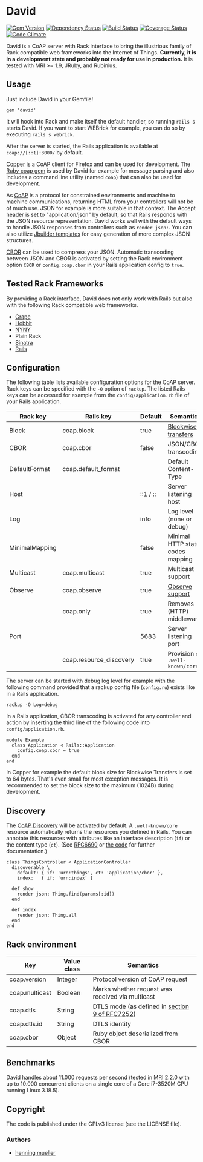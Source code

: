 # David

[![Gem Version](https://img.shields.io/gem/v/david.svg)](http://badge.fury.io/rb/david)
[![Dependency Status](https://img.shields.io/gemnasium/nning/david.svg)](https://gemnasium.com/nning/david)
[![Build Status](https://img.shields.io/travis/nning/david.svg)](https://travis-ci.org/nning/david)
[![Coverage Status](https://img.shields.io/coveralls/nning/david.svg)](https://coveralls.io/r/nning/david)
[![Code Climate](https://img.shields.io/codeclimate/github/nning/david.svg)](https://codeclimate.com/github/nning/david)

David is a CoAP server with Rack interface to bring the illustrious family of
Rack compatible web frameworks into the Internet of Things. **Currently, it is
in a development state and probably not ready for use in production.** It is
tested with MRI >= 1.9, JRuby, and Rubinius.

## Usage

Just include David in your Gemfile!

    gem 'david'

It will hook into Rack and make itself the default handler, so running `rails
s` starts David. If you want to start WEBrick for example, you can do so by
executing `rails s webrick`.

After the server is started, the Rails application is available at
`coap://[::1]:3000/` by default.

[Copper](https://addons.mozilla.org/de/firefox/addon/copper-270430/) is a CoAP
client for Firefox and can be used for development. The [Ruby coap
gem](https://github.com/nning/coap) is used by David for example for message
parsing and also includes a command line utility (named `coap`) that can also
be used for development.

As [CoAP](https://tools.ietf.org/html/rfc7252) is a protocol for constrained
environments and machine to machine communications, returning HTML from your
controllers will not be of much use. JSON for example is more suitable in that
context. The Accept header is set to "application/json" by default, so that
Rails responds with the JSON resource representation. David works well with the
default ways to handle JSON responses from controllers such as `render json:`.
You can also utilize [Jbuilder templates](https://github.com/rails/jbuilder)
for easy generation of more complex JSON structures.

[CBOR](https://tools.ietf.org/html/rfc7049) can be used to compress your JSON.
Automatic transcoding between JSON and CBOR is activated by setting the Rack
environment option `CBOR` or `config.coap.cbor` in your Rails application
config to `true`.

## Tested Rack Frameworks

By providing a Rack interface, David does not only work with Rails but also
with the following Rack compatible web frameworks.

* [Grape](https://github.com/intridea/grape)
* [Hobbit](https://github.com/patriciomacadden/hobbit)
* [NYNY](https://github.com/alisnic/nyny)
* Plain Rack
* [Sinatra](https://github.com/sinatra/sinatra)
* [Rails](https://github.com/rails/rails)

## Configuration

The following table lists available configuration options for the CoAP server.
Rack keys can be specified with the `-O` option of `rackup`. The listed Rails
keys can be accessed for example from the `config/application.rb` file of your
Rails application.

| Rack key			| Rails key					| Default	| Semantics							|
|---				|---						|---		|---								|
| Block				| coap.block				| true		| [Blockwise transfers](https://tools.ietf.org/html/draft-ietf-core-block-16) |
| CBOR				| coap.cbor					| false		| JSON/CBOR transcoding				|
| DefaultFormat		| coap.default_format		|			| Default Content-Type				|
| Host				|							| ::1 / ::	| Server listening host				|
| Log				|							| info		| Log level (none or debug)			|
| MinimalMapping	|							| false		| Minimal HTTP status codes mapping	|
| Multicast			| coap.multicast			| true		| Multicast support					|
| Observe			| coap.observe				| true		| [Observe support](https://tools.ietf.org/html/draft-ietf-core-observe-16) |
|					| coap.only					| true		| Removes (HTTP) middleware			|
| Port				|							| 5683		| Server listening port				|
|					| coap.resource_discovery	| true		| Provision of `.well-known/core`	|

The server can be started with debug log level for example with the following
command provided that a rackup config file (`config.ru`) exists like in a Rails
application.

    rackup -O Log=debug

In a Rails application, CBOR transcoding is activated for any controller and
action by inserting the third line of the following code into
`config/application.rb`.

    module Example
	  class Application < Rails::Application
	    config.coap.cbor = true
	  end
	end

In Copper for example the default block size for Blockwise Transfers is set to
64 bytes. That's even small for most exception messages. It is recommended to
set the block size to the maximum (1024B) during development.

## Discovery

The [CoAP Discovery](https://tools.ietf.org/html/rfc7252#section-7) will be
activated by default. A `.well-known/core` resource automatically returns the
resources you defined in Rails. You can annotate this resources with attributes
like an interface description (`if`) or the content type (`ct`). (See
[RFC6690](https://tools.ietf.org/html/rfc6690) or [the
code](https://github.com/nning/coap/blob/master/lib/core/link.rb#L8) for
further documentation.)

    class ThingsController < ApplicationController
      discoverable \
        default: { if: 'urn:things', ct: 'application/cbor' },
        index:   { if: 'urn:index' }

      def show
        render json: Thing.find(params[:id])
      end

      def index
        render json: Thing.all
      end
	end

## Rack environment

| Key				| Value class	| Semantics |
|---				|---			|--- |
| coap.version		| Integer		| Protocol version of CoAP request |
| coap.multicast	| Boolean		| Marks whether request was received via multicast |
| coap.dtls			| String		| DTLS mode (as defined in [section 9 of RFC7252](https://tools.ietf.org/html/rfc7252#section-9)) |
| coap.dtls.id		| String		| DTLS identity |
| coap.cbor			| Object		| Ruby object deserialized from CBOR |

## Benchmarks

David handles about 11.000 requests per second (tested in MRI 2.2.0 with up to
10.000 concurrent clients on a single core of a Core i7-3520M CPU running Linux
3.18.5).

## Copyright

The code is published under the GPLv3 license (see the LICENSE file).

### Authors

* [henning mueller](https://nning.io)
